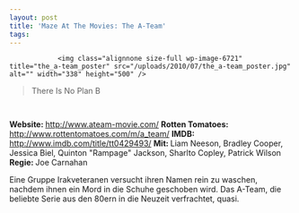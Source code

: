 ```yaml
---
layout: post
title: 'Maze At The Movies: The A-Team'
tags:
---
```



                <img class="alignnone size-full wp-image-6721" title="the_a-team_poster" src="/uploads/2010/07/the_a-team_poster.jpg" alt="" width="338" height="500" />
<blockquote>There Is No Plan B</blockquote>
<img class="alignnone size-full wp-image-5898" title="movie_review_4stars" src="/uploads/2010/02/movie_review_4stars.png" alt="" width="75" height="15" />
<p><strong> Website: </strong><a href="http://www.ateam-movie.com/"><a href="http://www.ateam-movie.com/">http://www.ateam-movie.com/</a></a>
<strong>Rotten Tomatoes: </strong><a href="http://www.rottentomatoes.com/m/a_team/"><a href="http://www.rottentomatoes.com/m/a_team/">http://www.rottentomatoes.com/m/a_team/</a></a>
<strong>IMDB: </strong><a href="http://www.imdb.com/title/tt0429493/"><a href="http://www.imdb.com/title/tt0429493/">http://www.imdb.com/title/tt0429493/</a></a>
<strong>Mit: </strong>Liam Neeson, Bradley Cooper, Jessica Biel, Quinton &quot;Rampage&quot; Jackson, Sharlto Copley, Patrick Wilson
<strong>Regie: </strong>Joe Carnahan</p>
<p>Eine Gruppe Irakveteranen versucht ihren Namen rein zu waschen, nachdem ihnen ein Mord in die Schuhe geschoben wird. Das A-Team, die beliebte Serie aus den 80ern in die Neuzeit verfrachtet, quasi.</p>

